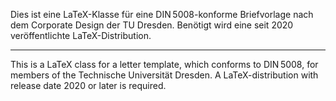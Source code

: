 Dies ist eine LaTeX-Klasse für eine DIN 5008-konforme Briefvorlage nach dem Corporate Design der TU Dresden.
Benötigt wird eine seit 2020 veröffentlichte LaTeX-Distribution.

---

This is a LaTeX class for a letter template, which conforms to DIN 5008, for members of the Technische Universität Dresden.
A LaTeX-distribution with release date 2020 or later is required.
